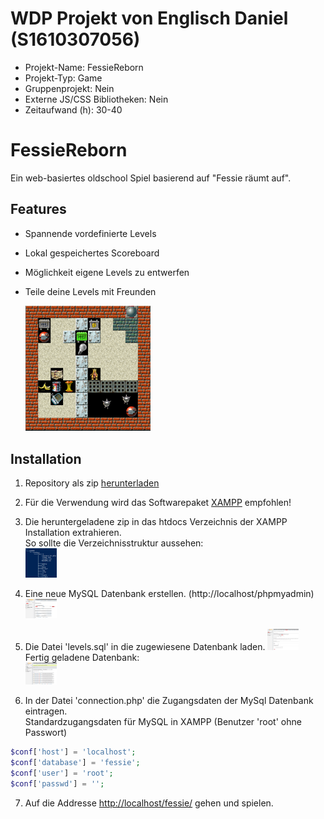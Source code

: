 # WDP Projekt von Englisch Daniel (S1610307056)

* Projekt-Name: FessieReborn
* Projekt-Typ: Game
* Gruppenprojekt: Nein
* Externe JS/CSS Bibliotheken: Nein
* Zeitaufwand (h): 30-40

# FessieReborn
Ein web-basiertes oldschool Spiel basierend auf "Fessie räumt auf".  

## Features
* Spannende vordefinierte Levels
* Lokal gespeichertes Scoreboard
* Möglichkeit eigene Levels zu entwerfen
* Teile deine Levels mit Freunden
  
    <img src="https://github.com/DanielEnglisch/FessieReborn/blob/master/docs/screenshot.png"  style="width: 200px;"/>

## Installation
1. Repository als zip <a href="https://github.com/DanielEnglisch/FessieReborn/archive/master.zip">herunterladen</a>
2. Für die Verwendung wird das Softwarepaket <a href="https://www.apachefriends.org/de/index.html">XAMPP</a> empfohlen!
3. Die heruntergeladene zip in das htdocs Verzeichnis der XAMPP Installation extrahieren.  
    So sollte die Verzeichnisstruktur aussehen:  
    <img src="https://github.com/DanielEnglisch/FessieReborn/blob/master/docs/path.png"  style="width: 50px;"/>
4. Eine neue MySQL Datenbank erstellen. (http://localhost/phpmyadmin)
     <img src="https://github.com/DanielEnglisch/FessieReborn/blob/master/docs/createDB.png"  style="width: 50px;"/>
5. Die Datei 'levels.sql' in die zugewiesene Datenbank laden.
    <img src="https://github.com/DanielEnglisch/FessieReborn/blob/master/docs/importLevels.png"  style="width: 50px;"/>  
     Fertig geladene Datenbank:  
    <img src="https://github.com/DanielEnglisch/FessieReborn/blob/master/docs/levels.png"  style="width: 50px;"/>
 
6. In der Datei 'connection.php' die Zugangsdaten der MySql Datenbank eintragen.  
Standardzugangsdaten für MySQL in XAMPP (Benutzer 'root' ohne Passwort)

```php
$conf['host'] = 'localhost';
$conf['database'] = 'fessie';
$conf['user'] = 'root';
$conf['passwd'] = '';
```

7. Auf die Addresse <a href="http://localhost/fessie/">http://localhost/fessie/</a> gehen und spielen.
